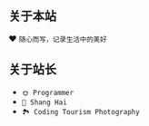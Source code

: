 ## 关于本站

❤️  `随心而写，记录生活中的美好`

## 关于站长

- `🌞 Programmer`
- `🏡 Shang Hai`
- `🏞 Coding Tourism Photography`

